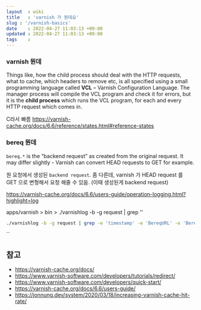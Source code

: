 ```yaml
---
layout  : wiki
title   : 'varnish 가 뭔데요' 
slug : '/varnish-basics'
date    : 2022-04-27 11:03:13 +09:00
updated : 2022-04-27 11:03:13 +09:00
tags    : 
---
```



### varnish 뭔데 

Things like, how the child process should deal with the HTTP requests, what to cache, which headers to remove etc, is all specified using a small programming language called **VCL** – Varnish Configuration Language. The manager process will compile the VCL program and check it for errors, but it is the **child process** which runs the VCL program, for each and every HTTP request which comes in. 

C라서 빠름
https://varnish-cache.org/docs/6.6/reference/states.html#reference-states

### bereq 뭔데 
`bereq.*` is the “backend request” as created from the original request. It may differ slightly - Varnish can convert HEAD requests to GET for example.

원 요청에서 생성된 `backend request`. 좀 다른데, varnish 가 HEAD  request 를 GET 으로 변형해서 요청 해줄 수 있음. (이때 생성된게 backend request)



https://varnish-cache.org/docs/6.6/users-guide/operation-logging.html?highlight=log

apps/varnish > bin > ./varnishlog -b -g request | grep '<url>'



```bash
./varnishlog -b -g request | grep -e 'timestamp' -e 'BereqURL' -e 'BereqMethod'
```


``
## 참고 

- https://varnish-cache.org/docs/
- https://www.varnish-software.com/developers/tutorials/redirect/
- https://www.varnish-software.com/developers/quick-start/
- https://varnish-cache.org/docs/6.6/users-guide/
- https://jonnung.dev/system/2020/03/18/increasing-varnish-cache-hit-rate/